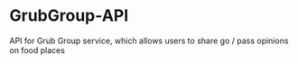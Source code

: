 GrubGroup-API
=============

API for Grub Group service, which allows users to share go / pass opinions on food places
